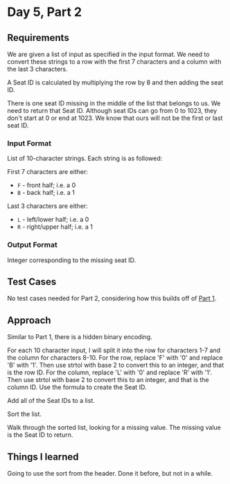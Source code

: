 # Day 5, Part 2 #

## Requirements ##

We are given a list of input as specified in the input format. We need to convert these strings to a row with the first 7 characters and a column with the last 3 characters.

A Seat ID is calculated by multiplying the row by 8 and then adding the seat ID.

There is one seat ID missing in the middle of the list that belongs to us. We need to return that Seat ID. Although seat IDs can go from 0 to 1023, they don't start at 0 or end at 1023. We know that ours will not be the first or last seat ID.

### Input Format ###

List of 10-character strings. Each string is as followed:

First 7 characters are either:
* `F` - front half; i.e. a 0
* `B` - back half; i.e. a 1

Last 3 characters are either:
* `L` - left/lower half; i.e. a 0
* `R` - right/upper half; i.e. a 1

### Output Format ###

Integer corresponding to the missing seat ID.

## Test Cases ##

No test cases needed for Part 2, considering how this builds off of [Part 1](day5_part1.md).

## Approach ##

Similar to Part 1, there is a hidden binary encoding.

For each 10 character input, I will split it into the row for characters 1-7 and the column for characters 8-10.
For the row, replace 'F' with '0' and replace 'B' with '1'. Then use strtol with base 2 to convert this to an integer, and that is the row ID.
For the column, replace 'L' with '0' and replace 'R' with '1'. Then use strtol with base 2 to convert this to an integer, and that is the column ID.
Use the formula to create the Seat ID. 

Add all of the Seat IDs to a list.

Sort the list.

Walk through the sorted list, looking for a missing value. The missing value is the Seat ID to return.

## Things I learned ##

Going to use the sort from the <algorithm> header. Done it before, but not in a while.
